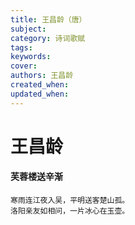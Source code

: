 ```yaml
---
title: 王昌龄（唐）
subject: 
category: 诗词歌赋
tags: 
keywords: 
cover: 
authors: 王昌龄
created_when: 
updated_when: 
---
```


# 王昌龄

#### 芙蓉楼送辛渐

```
寒雨连江夜入吴，平明送客楚山孤。
洛阳亲友如相问，一片冰心在玉壶。
```
